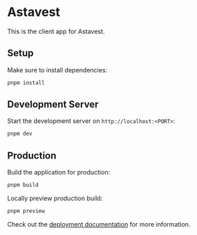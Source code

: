 # Astavest
This is the client app for Astavest.

## Setup

Make sure to install dependencies:

```bash
pnpm install
```

## Development Server

Start the development server on `http://localhost:<PORT>`:

```bash
pnpm dev
```

## Production

Build the application for production:

```bash
pnpm build
```

Locally preview production build:

```bash
pnpm preview
```

Check out the [deployment documentation](https://nuxt.com/docs/getting-started/deployment) for more information.
